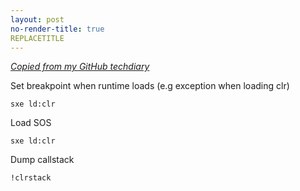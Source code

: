 ```yaml
---
layout: post
no-render-title: true
REPLACETITLE
---
```


_[Copied from my GitHub techdiary](https://github.com/idvorkin/techdiary/blob/master/notes/windbg.md)_

Set breakpoint when runtime loads (e.g exception when loading clr)

    sxe ld:clr

Load SOS

    sxe ld:clr

Dump callstack

    !clrstack
